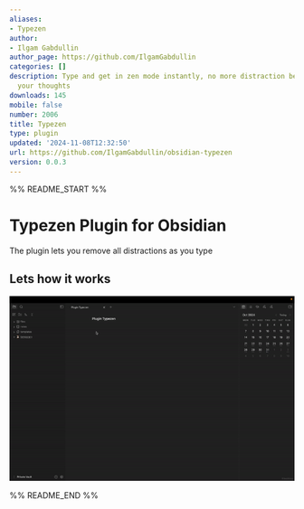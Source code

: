```yaml
---
aliases:
- Typezen
author:
- Ilgam Gabdullin
author_page: https://github.com/IlgamGabdullin
categories: []
description: Type and get in zen mode instantly, no more distraction between you and
  your thoughts
downloads: 145
mobile: false
number: 2006
title: Typezen
type: plugin
updated: '2024-11-08T12:32:50'
url: https://github.com/IlgamGabdullin/obsidian-typezen
version: 0.0.3
---
```


%% README_START %%

# Typezen Plugin for Obsidian
The plugin lets you remove all distractions as you type 

## Lets how it works 

![](https://raw.githubusercontent.com/IlgamGabdullin/obsidian-typezen/HEAD/how_to_use.gif)



%% README_END %%